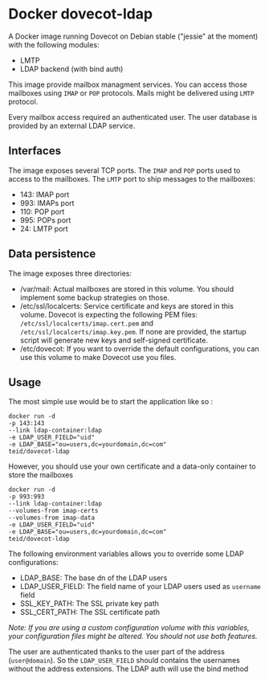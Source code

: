 Docker dovecot-ldap
===================

A Docker image running Dovecot on Debian stable ("jessie" at the moment) with the following modules:
* LMTP
* LDAP backend (with bind auth)

This image provide mailbox managment services. You can access those mailboxes using `IMAP` or `POP` protocols. Mails might be delivered using `LMTP` protocol.

Every mailbox access required an authenticated user.
The user database is provided by an external LDAP service.

Interfaces
----------

The image exposes several TCP ports. The `IMAP` and `POP` ports used to access to the mailboxes. The `LMTP` port to ship messages to the mailboxes:

* 143: IMAP port
* 993: IMAPs port
* 110: POP port
* 995: POPs port
* 24: LMTP port

Data persistence
----------------

The image exposes three directories:
* /var/mail: Actual mailboxes are stored in this volume. You should implement some backup strategies on those.
* /etc/ssl/localcerts: Service certificate and keys are stored in this volume. Dovecot is expecting the following PEM files: `/etc/ssl/localcerts/imap.cert.pem` and `/etc/ssl/localcerts/imap.key.pem`. If none are provided, the startup script will generate new keys and self-signed certificate.
* /etc/dovecot: If you want to override the default configurations, you can use this volume to make Dovecot use you files.

Usage
-----

The most simple use would be to start the application like so :

    docker run -d 
    -p 143:143
    --link ldap-container:ldap
    -e LDAP_USER_FIELD="uid"
    -e LDAP_BASE="ou=users,dc=yourdomain,dc=com"
    teid/dovecot-ldap

However, you should use your own certificate and a data-only container to store the mailboxes

    docker run -d
    -p 993:993
    --link ldap-container:ldap
    --volumes-from imap-certs
    --volumes-from imap-data
    -e LDAP_USER_FIELD="uid"
    -e LDAP_BASE="ou=users,dc=yourdomain,dc=com"
    teid/dovecot-ldap

The following environment variables allows you to override some LDAP configurations:
* LDAP_BASE: The base dn of the LDAP users
* LDAP_USER_FIELD: The field name of your LDAP users used as `username` field
* SSL_KEY_PATH: The SSL private key path
* SSL_CERT_PATH: The SSL certificate path

*Note: If you are using a custom configuration volume with this variables, your configuration files might be altered. You should not use both features.*

The user are authenticated thanks to the user part of the address (`user@domain`). So the `LDAP_USER_FIELD` should contains the usernames without the address extensions. The LDAP auth will use the bind method